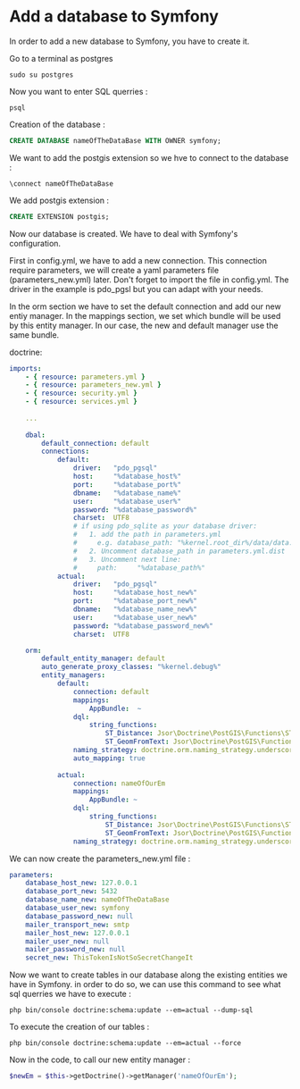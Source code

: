 # Add a database to Symfony

In order to add a new database to Symfony, you have to create it.

Go to a terminal as postgres

```shell
sudo su postgres
```

Now you want to enter SQL querries :

```shell
psql
```

Creation of the database :

```sql
CREATE DATABASE nameOfTheDataBase WITH OWNER symfony;
```

We want to add the postgis extension so we hve to connect to the database :

```
\connect nameOfTheDataBase
```

We add postgis extension :

```sql
CREATE EXTENSION postgis;
```

Now our database is created. We have to deal with Symfony's configuration.

First in config.yml, we have to add a new connection. This connection require parameters, we will create a yaml parameters file (parameters_new.yml) later. Don't forget to import the file in config.yml.
The driver in the example is pdo_pgsl but you can adapt with your needs.

In the orm section we have to set the default connection and add our new entiy manager. In the mappings section, we set which bundle will be used by this entity manager.
In our case, the new and default manager use the same bundle. 

doctrine:
```yaml
imports:
    - { resource: parameters.yml }
    - { resource: parameters_new.yml }
    - { resource: security.yml }
    - { resource: services.yml }
    
    ...
    
    dbal:
        default_connection: default
        connections:
            default:
                driver:   "pdo_pgsql"
                host:     "%database_host%"
                port:     "%database_port%"
                dbname:   "%database_name%"
                user:     "%database_user%"
                password: "%database_password%"
                charset:  UTF8
                # if using pdo_sqlite as your database driver:
                #   1. add the path in parameters.yml
                #     e.g. database_path: "%kernel.root_dir%/data/data.db3"
                #   2. Uncomment database_path in parameters.yml.dist
                #   3. Uncomment next line:
                #     path:     "%database_path%"
            actual:
                driver:   "pdo_pgsql"
                host:     "%database_host_new%"
                port:     "%database_port_new%"
                dbname:   "%database_name_new%"
                user:     "%database_user_new%"
                password: "%database_password_new%"
                charset:  UTF8

    orm:
        default_entity_manager: default
        auto_generate_proxy_classes: "%kernel.debug%"
        entity_managers:
            default:
                connection: default
                mappings:
                    AppBundle:  ~
                dql:
                    string_functions:
                        ST_Distance: Jsor\Doctrine\PostGIS\Functions\ST_Distance
                        ST_GeomFromText: Jsor\Doctrine\PostGIS\Functions\ST_GeomFromText
                naming_strategy: doctrine.orm.naming_strategy.underscore
                auto_mapping: true
                
            actual:
                connection: nameOfOurEm
                mappings:
                    AppBundle: ~
                dql:
                    string_functions:
                        ST_Distance: Jsor\Doctrine\PostGIS\Functions\ST_Distance
                        ST_GeomFromText: Jsor\Doctrine\PostGIS\Functions\ST_GeomFromText
                naming_strategy: doctrine.orm.naming_strategy.underscore
```

We can now create the parameters_new.yml file :

```yaml
parameters:
    database_host_new: 127.0.0.1
    database_port_new: 5432
    database_name_new: nameOfTheDataBase
    database_user_new: symfony
    database_password_new: null
    mailer_transport_new: smtp
    mailer_host_new: 127.0.0.1
    mailer_user_new: null
    mailer_password_new: null
    secret_new: ThisTokenIsNotSoSecretChangeIt
```

Now we want to create tables in our database along the existing entities we have in Symfony.
in order to do so, we can use this command to see what sql querries we have to execute :

```shell
php bin/console doctrine:schema:update --em=actual --dump-sql
```

To execute the creation of our tables :

```shell
php bin/console doctrine:schema:update --em=actual --force
```

Now in the code, to call our new entity manager :

```php
$newEm = $this->getDoctrine()->getManager('nameOfOurEm');
```
